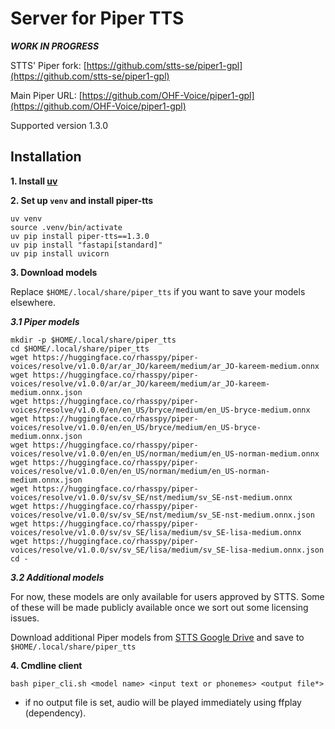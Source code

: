 # Server for Piper TTS

___WORK IN PROGRESS___

STTS' Piper fork: [https://github.com/stts-se/piper1-gpl](https://github.com/stts-se/piper1-gpl)

Main Piper URL: [https://github.com/OHF-Voice/piper1-gpl](https://github.com/OHF-Voice/piper1-gpl)

Supported version 1.3.0


## Installation

**1. Install [uv](https://docs.astral.sh/uv/getting-started/installation)**

**2. Set up `venv` and install piper-tts**


```
uv venv
source .venv/bin/activate
uv pip install piper-tts==1.3.0
uv pip install "fastapi[standard]"
uv pip install uvicorn
```

**3. Download models**

Replace `$HOME/.local/share/piper_tts` if you want to save your models elsewhere.

<!-- In that case, you also have to update `paths` in your config file (see below). -->

___3.1 Piper models___

```
mkdir -p $HOME/.local/share/piper_tts
cd $HOME/.local/share/piper_tts
wget https://huggingface.co/rhasspy/piper-voices/resolve/v1.0.0/ar/ar_JO/kareem/medium/ar_JO-kareem-medium.onnx
wget https://huggingface.co/rhasspy/piper-voices/resolve/v1.0.0/ar/ar_JO/kareem/medium/ar_JO-kareem-medium.onnx.json
wget https://huggingface.co/rhasspy/piper-voices/resolve/v1.0.0/en/en_US/bryce/medium/en_US-bryce-medium.onnx
wget https://huggingface.co/rhasspy/piper-voices/resolve/v1.0.0/en/en_US/bryce/medium/en_US-bryce-medium.onnx.json
wget https://huggingface.co/rhasspy/piper-voices/resolve/v1.0.0/en/en_US/norman/medium/en_US-norman-medium.onnx
wget https://huggingface.co/rhasspy/piper-voices/resolve/v1.0.0/en/en_US/norman/medium/en_US-norman-medium.onnx.json
wget https://huggingface.co/rhasspy/piper-voices/resolve/v1.0.0/sv/sv_SE/nst/medium/sv_SE-nst-medium.onnx
wget https://huggingface.co/rhasspy/piper-voices/resolve/v1.0.0/sv/sv_SE/nst/medium/sv_SE-nst-medium.onnx.json
wget https://huggingface.co/rhasspy/piper-voices/resolve/v1.0.0/sv/sv_SE/lisa/medium/sv_SE-lisa-medium.onnx
wget https://huggingface.co/rhasspy/piper-voices/resolve/v1.0.0/sv/sv_SE/lisa/medium/sv_SE-lisa-medium.onnx.json
cd -
```
___3.2 Additional models___

For now, these models are only available for users approved by STTS. Some of these will be made publicly available once we sort out some licensing issues.

Download additional Piper models from [STTS Google Drive](https://drive.google.com/drive/folders/1quDWeW1Vemky1YFdLv17m8Chtpg7ZPSO?usp=sharing) and save to `$HOME/.local/share/piper_tts`

<!-- Download Deep Phonemizer models from [STTS Google Drive](https://drive.google.com/drive/folders/1XAgg_fu7Ay4eEad0n5WW7m-IX1XKIXNz?usp=sharing) and save to `$HOME/.local/share/deep_phonemizer` -->



**4. Cmdline client**

`bash piper_cli.sh <model name> <input text or phonemes> <output file*>`

* if no output file is set, audio will be played immediately using ffplay (dependency).


<!--
**4. Check config**

Verify paths and other config settings in `config_sample.env`


**5. Server**

___5.1 Start server___

```
uvicorn piper_server:app --env-file config_sample.env
```


___5.2 Access server___

Use your browser to go to http://127.0.0.1:8000/docs


___5.3 Audio and other output___

Output files will be in the `output_path` folder defined in the config file, default: `./audio_files`:

* wav – audio output
* json – same as server response

There are currently two ways to listen to the generated audio:

1. Play the file `latest.wav` in your `output_path`
2. Use your browser to copy the `audio` path from the server response, and paste it in the browser's address field as `http://127.0.0.1:8000/static/AUDIOILE.wav` or `http://127.0.0.1:8000/static/latest.wav`

Please note that the server's default setting is to clear the `output_path` on startup. This can be configured in the config file (see `config_sample.json`).

-->


